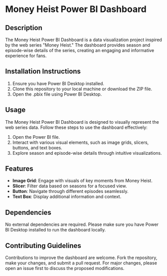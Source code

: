 # Money Heist Power BI Dashboard
## Description
The Money Heist Power BI Dashboard is a data visualization project inspired by the web series "Money Heist." The dashboard provides season and episode-wise details of the series, creating an engaging and informative experience for fans.

## Installation Instructions
1. Ensure you have Power BI Desktop installed.
2. Clone this repository to your local machine or download the ZIP file.
3. Open the .pbix file using Power BI Desktop.

## Usage
The Money Heist Power BI Dashboard is designed to visually represent the web series data. Follow these steps to use the dashboard effectively:

1. Open the Power BI file.
2. Interact with various visual elements, such as image grids, slicers, buttons, and text boxes.
3. Explore season and episode-wise details through intuitive visualizations.

## Features
* **Image Grid**: Engage with visuals of key moments from Money Heist.
* **Slicer**: Filter data based on seasons for a focused view.
* **Button**: Navigate through different episodes seamlessly.
* **Text Box**: Display additional information and context.

## Dependencies
No external dependencies are required. Please make sure you have Power BI Desktop installed to run the dashboard locally.

## Contributing Guidelines
Contributions to improve the dashboard are welcome. Fork the repository, make your changes, and submit a pull request. For major changes, please open an issue first to discuss the proposed modifications.
